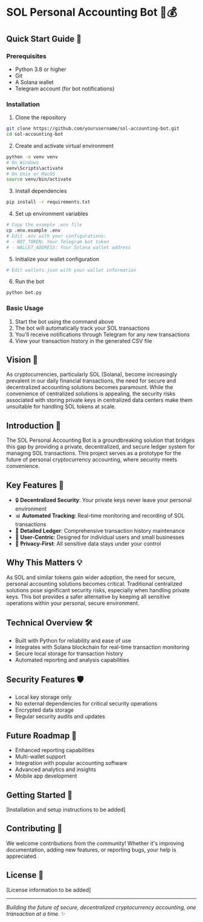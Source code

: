 # SOL Personal Accounting Bot 🤖💰

## Quick Start Guide 🚀

### Prerequisites
- Python 3.8 or higher
- Git
- A Solana wallet
- Telegram account (for bot notifications)

### Installation

1. Clone the repository
```bash
git clone https://github.com/yourusername/sol-accounting-bot.git
cd sol-accounting-bot
```

2. Create and activate virtual environment
```bash
python -m venv venv
# On Windows
venv\Scripts\activate
# On Unix or MacOS
source venv/bin/activate
```

3. Install dependencies
```bash
pip install -r requirements.txt
```

4. Set up environment variables
```bash
# Copy the example .env file
cp .env.example .env
# Edit .env with your configurations:
# - BOT_TOKEN: Your Telegram bot token
# - WALLET_ADDRESS: Your Solana wallet address
```

5. Initialize your wallet configuration
```bash
# Edit wallets.json with your wallet information
```

6. Run the bot
```bash
python bot.py
```

### Basic Usage
1. Start the bot using the command above
2. The bot will automatically track your SOL transactions
3. You'll receive notifications through Telegram for any new transactions
4. View your transaction history in the generated CSV file

## Vision 🔮
As cryptocurrencies, particularly SOL (Solana), become increasingly prevalent in our daily financial transactions, the need for secure and decentralized accounting solutions becomes paramount. While the convenience of centralized solutions is appealing, the security risks associated with storing private keys in centralized data centers make them unsuitable for handling SOL tokens at scale.

## Introduction 🌟
The SOL Personal Accounting Bot is a groundbreaking solution that bridges this gap by providing a private, decentralized, and secure ledger system for managing SOL transactions. This project serves as a prototype for the future of personal cryptocurrency accounting, where security meets convenience.

## Key Features 🎯
- 🔒 **Decentralized Security**: Your private keys never leave your personal environment
- 📊 **Automated Tracking**: Real-time monitoring and recording of SOL transactions
- 📝 **Detailed Ledger**: Comprehensive transaction history maintenance
- 🤝 **User-Centric**: Designed for individual users and small businesses
- 🔐 **Privacy-First**: All sensitive data stays under your control

## Why This Matters 💡
As SOL and similar tokens gain wider adoption, the need for secure, personal accounting solutions becomes critical. Traditional centralized solutions pose significant security risks, especially when handling private keys. This bot provides a safer alternative by keeping all sensitive operations within your personal, secure environment.

## Technical Overview 🛠
- Built with Python for reliability and ease of use
- Integrates with Solana blockchain for real-time transaction monitoring
- Secure local storage for transaction history
- Automated reporting and analysis capabilities

## Security Features 🛡
- Local key storage only
- No external dependencies for critical security operations
- Encrypted data storage
- Regular security audits and updates

## Future Roadmap 🚀
- Enhanced reporting capabilities
- Multi-wallet support
- Integration with popular accounting software
- Advanced analytics and insights
- Mobile app development

## Getting Started 🌱
[Installation and setup instructions to be added]

## Contributing 👥
We welcome contributions from the community! Whether it's improving documentation, adding new features, or reporting bugs, your help is appreciated.

## License 📄
[License information to be added]

---
*Building the future of secure, decentralized cryptocurrency accounting, one transaction at a time.* ✨

